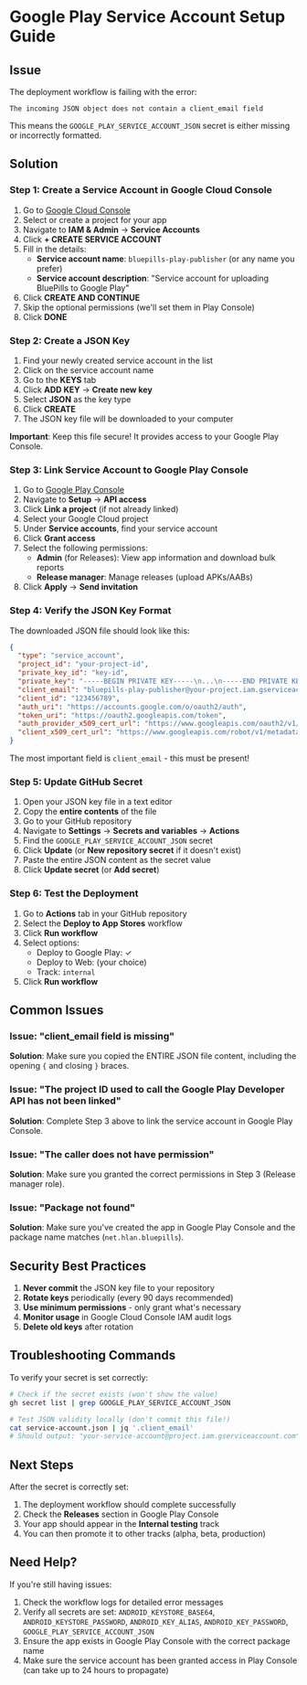 # Google Play Service Account Setup Guide

## Issue
The deployment workflow is failing with the error:
```
The incoming JSON object does not contain a client_email field
```

This means the `GOOGLE_PLAY_SERVICE_ACCOUNT_JSON` secret is either missing or incorrectly formatted.

## Solution

### Step 1: Create a Service Account in Google Cloud Console

1. Go to [Google Cloud Console](https://console.cloud.google.com/)
2. Select or create a project for your app
3. Navigate to **IAM & Admin** → **Service Accounts**
4. Click **+ CREATE SERVICE ACCOUNT**
5. Fill in the details:
   - **Service account name**: `bluepills-play-publisher` (or any name you prefer)
   - **Service account description**: "Service account for uploading BluePills to Google Play"
6. Click **CREATE AND CONTINUE**
7. Skip the optional permissions (we'll set them in Play Console)
8. Click **DONE**

### Step 2: Create a JSON Key

1. Find your newly created service account in the list
2. Click on the service account name
3. Go to the **KEYS** tab
4. Click **ADD KEY** → **Create new key**
5. Select **JSON** as the key type
6. Click **CREATE**
7. The JSON key file will be downloaded to your computer

**Important**: Keep this file secure! It provides access to your Google Play Console.

### Step 3: Link Service Account to Google Play Console

1. Go to [Google Play Console](https://play.google.com/console)
2. Navigate to **Setup** → **API access**
3. Click **Link a project** (if not already linked)
4. Select your Google Cloud project
5. Under **Service accounts**, find your service account
6. Click **Grant access**
7. Select the following permissions:
   - **Admin** (for Releases): View app information and download bulk reports
   - **Release manager**: Manage releases (upload APKs/AABs)
8. Click **Apply** → **Send invitation**

### Step 4: Verify the JSON Key Format

The downloaded JSON file should look like this:

```json
{
  "type": "service_account",
  "project_id": "your-project-id",
  "private_key_id": "key-id",
  "private_key": "-----BEGIN PRIVATE KEY-----\n...\n-----END PRIVATE KEY-----\n",
  "client_email": "bluepills-play-publisher@your-project.iam.gserviceaccount.com",
  "client_id": "123456789",
  "auth_uri": "https://accounts.google.com/o/oauth2/auth",
  "token_uri": "https://oauth2.googleapis.com/token",
  "auth_provider_x509_cert_url": "https://www.googleapis.com/oauth2/v1/certs",
  "client_x509_cert_url": "https://www.googleapis.com/robot/v1/metadata/x509/..."
}
```

The most important field is `client_email` - this must be present!

### Step 5: Update GitHub Secret

1. Open your JSON key file in a text editor
2. Copy the **entire contents** of the file
3. Go to your GitHub repository
4. Navigate to **Settings** → **Secrets and variables** → **Actions**
5. Find the `GOOGLE_PLAY_SERVICE_ACCOUNT_JSON` secret
6. Click **Update** (or **New repository secret** if it doesn't exist)
7. Paste the entire JSON content as the secret value
8. Click **Update secret** (or **Add secret**)

### Step 6: Test the Deployment

1. Go to **Actions** tab in your GitHub repository
2. Select the **Deploy to App Stores** workflow
3. Click **Run workflow**
4. Select options:
   - Deploy to Google Play: ✓
   - Deploy to Web: (your choice)
   - Track: `internal`
5. Click **Run workflow**

## Common Issues

### Issue: "client_email field is missing"
**Solution**: Make sure you copied the ENTIRE JSON file content, including the opening `{` and closing `}` braces.

### Issue: "The project ID used to call the Google Play Developer API has not been linked"
**Solution**: Complete Step 3 above to link the service account in Google Play Console.

### Issue: "The caller does not have permission"
**Solution**: Make sure you granted the correct permissions in Step 3 (Release manager role).

### Issue: "Package not found"
**Solution**: Make sure you've created the app in Google Play Console and the package name matches (`net.hlan.bluepills`).

## Security Best Practices

1. **Never commit** the JSON key file to your repository
2. **Rotate keys** periodically (every 90 days recommended)
3. **Use minimum permissions** - only grant what's necessary
4. **Monitor usage** in Google Cloud Console IAM audit logs
5. **Delete old keys** after rotation

## Troubleshooting Commands

To verify your secret is set correctly:

```bash
# Check if the secret exists (won't show the value)
gh secret list | grep GOOGLE_PLAY_SERVICE_ACCOUNT_JSON

# Test JSON validity locally (don't commit this file!)
cat service-account.json | jq '.client_email'
# Should output: "your-service-account@project.iam.gserviceaccount.com"
```

## Next Steps

After the secret is correctly set:

1. The deployment workflow should complete successfully
2. Check the **Releases** section in Google Play Console
3. Your app should appear in the **Internal testing** track
4. You can then promote it to other tracks (alpha, beta, production)

## Need Help?

If you're still having issues:

1. Check the workflow logs for detailed error messages
2. Verify all secrets are set: `ANDROID_KEYSTORE_BASE64`, `ANDROID_KEYSTORE_PASSWORD`, `ANDROID_KEY_ALIAS`, `ANDROID_KEY_PASSWORD`, `GOOGLE_PLAY_SERVICE_ACCOUNT_JSON`
3. Ensure the app exists in Google Play Console with the correct package name
4. Make sure the service account has been granted access in Play Console (can take up to 24 hours to propagate)
